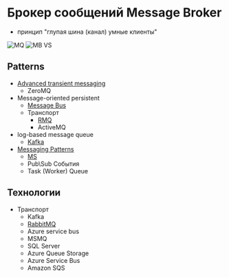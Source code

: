 # Брокер сообщений Message Broker

- принцип "глупая шина (канал) умные клиенты"

![MQ](../../img/pattern/integration/mq.jpg)
![MB VS](../../img/pattern/integration/mq.compare.jpg)

## Patterns

- [Advanced transient messaging](https://apolomodov.medium.com/coa-distributed-systems-4th-ed-4-communication-c5ce331015e9)
	- ZeroMQ
- Message-oriented persistent
	- [Message Bus](../../technology/middleware/rmq.md)  
	- Транспорт
		- [RMQ](../../technology/rmq.md)
		- ActiveMQ
- log-based message queue
	- [Kafka](../../technology/middleware/kafka.md)
- [Messaging Patterns](https://www.enterpriseintegrationpatterns.com/patterns/messaging/)
  - [MS](https://docs.microsoft.com/ru-ru/azure/architecture/patterns/category/messaging)
  - Pub\Sub События
  - Task (Worker) Queue

## Технологии

- Транспорт  
	- Kafka
	- [RabbitMQ](../../technology/middleware/rmq.md)
	- Azure service bus
	- MSMQ
	- SQL Server
	- Azure Queue Storage
	- Azure Service Bus
	- Amazon SQS